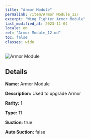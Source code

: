 ```yaml
---
title: "Armor Module"
permalink: /item/Armor Module_12/
excerpt: "Wing Fighter Armor Module"
last_modified_at: 2023-11-04
locale: en
ref: "Armor Module_12.md"
toc: false
classes: wide
---
```



 ![Armor Module](/images/item/Armor_Module_p.png)



## Details

 **Name:** Armor Module 

 **Description:** Used to upgrade Armor

 **Rarity:** 1 

 **Type:** 11 

 **Suction:** true 

 **Auto Suction:** false 


